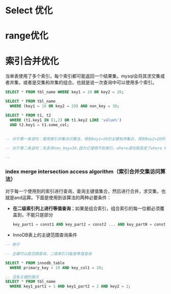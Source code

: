# Select 优化



# range优化





# 索引合并优化





当单表使用了多个索引，每个索引都可能返回一个结果集，mysql会将其求交集或者并集，或者是交集和并集的组合。也就是说一次查询中可以使用多个索引。



```sql
SELECT * FROM tbl_name WHERE key1 = 10 OR key2 = 20;

SELECT * FROM tbl_name
  WHERE (key1 = 10 OR key2 = 20) AND non_key = 30;

SELECT * FROM t1, t2
  WHERE (t1.key1 IN (1,2) OR t1.key2 LIKE 'value%')
  AND t2.key1 = t1.some_col;
  
  
-- 对于第一条语句：使用索引并集访问算法，得到key1=10的主键有序集合，得到key2=20的主键有序集合，再进行求并集；最后回表

-- 对于第二条语句：先丢弃non_key=30,因为它使用不到索引，where语句就变成了where key10 or key2=20,使用索引先根据索引合并并集访问算法

-- 
```







### index merge intersection access algorithm（索引合并交集访问算法）



对于每一个使用到的索引进行查询，查询主键值集合，然后进行合并，求交集，也就是and运算。下面是使用到该算法的两种必要条件：



- **在二级索引列上进行等值查询**；如果是组合索引，组合索引的每一位都必须覆盖到，不能只是部分

  ```sql
  key_part1 = const1 AND key_part2 = const2 ... AND key_partN = constN
  ```

  

- InnoDB表上的主键范围查询条件



```sql
-- 例子

-- 主键可以是范围查询，二级索引只能是等值查询

SELECT * FROM innodb_table
  WHERE primary_key < 10 AND key_col1 = 20;

-- 没有主键的情况
SELECT * FROM tbl_name
  WHERE key1_part1 = 1 AND key1_part2 = 2 AND key2 = 2;
```





